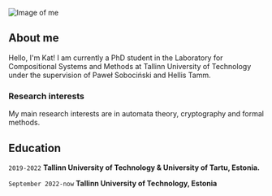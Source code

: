 ![Image of me](me.png)

## About me

Hello, I'm Kat! I am currently a PhD student in the Laboratory for Compositional Systems and Methods at Tallinn University of Technology under the supervision of Paweł Sobociński and Hellis Tamm. 

### Research interests

My main research interests are in automata theory, cryptography and formal methods.

## Education

`2019-2022`
__Tallinn University of Technology & University of Tartu, Estonia.__

`September 2022-now`
__Tallinn University of Technology, Estonia__




